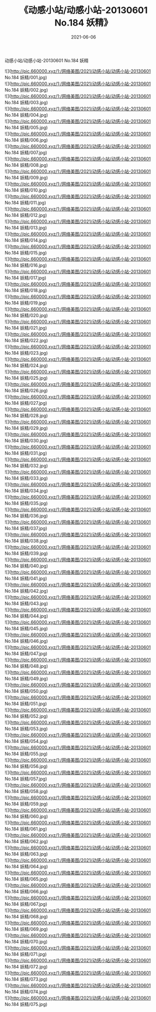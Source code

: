 ﻿---
layout: post
title:  《动感小站/动感小站-20130601 No.184 妖精》
date:   2021-06-06
img: http://pic.660000.xyz/1:/网络美图/2021/动感小站/动感小站-20130601 No.184 妖精/000.jpg
categories: [美女, 清纯, 唯美]
---

动感小站/动感小站-20130601 No.184 妖精

 ![](http://pic.660000.xyz/1:/网络美图/2021/动感小站/动感小站-20130601 No.184 妖精/001.jpg) <br>![](http://pic.660000.xyz/1:/网络美图/2021/动感小站/动感小站-20130601 No.184 妖精/002.jpg) <br>![](http://pic.660000.xyz/1:/网络美图/2021/动感小站/动感小站-20130601 No.184 妖精/003.jpg) <br>![](http://pic.660000.xyz/1:/网络美图/2021/动感小站/动感小站-20130601 No.184 妖精/004.jpg) <br>![](http://pic.660000.xyz/1:/网络美图/2021/动感小站/动感小站-20130601 No.184 妖精/005.jpg) <br>![](http://pic.660000.xyz/1:/网络美图/2021/动感小站/动感小站-20130601 No.184 妖精/006.jpg) <br>![](http://pic.660000.xyz/1:/网络美图/2021/动感小站/动感小站-20130601 No.184 妖精/007.jpg) <br>![](http://pic.660000.xyz/1:/网络美图/2021/动感小站/动感小站-20130601 No.184 妖精/008.jpg) <br>![](http://pic.660000.xyz/1:/网络美图/2021/动感小站/动感小站-20130601 No.184 妖精/009.jpg) <br>![](http://pic.660000.xyz/1:/网络美图/2021/动感小站/动感小站-20130601 No.184 妖精/010.jpg) <br>![](http://pic.660000.xyz/1:/网络美图/2021/动感小站/动感小站-20130601 No.184 妖精/011.jpg) <br>![](http://pic.660000.xyz/1:/网络美图/2021/动感小站/动感小站-20130601 No.184 妖精/012.jpg) <br>![](http://pic.660000.xyz/1:/网络美图/2021/动感小站/动感小站-20130601 No.184 妖精/013.jpg) <br>![](http://pic.660000.xyz/1:/网络美图/2021/动感小站/动感小站-20130601 No.184 妖精/014.jpg) <br>![](http://pic.660000.xyz/1:/网络美图/2021/动感小站/动感小站-20130601 No.184 妖精/015.jpg) <br>![](http://pic.660000.xyz/1:/网络美图/2021/动感小站/动感小站-20130601 No.184 妖精/016.jpg) <br>![](http://pic.660000.xyz/1:/网络美图/2021/动感小站/动感小站-20130601 No.184 妖精/017.jpg) <br>![](http://pic.660000.xyz/1:/网络美图/2021/动感小站/动感小站-20130601 No.184 妖精/018.jpg) <br>![](http://pic.660000.xyz/1:/网络美图/2021/动感小站/动感小站-20130601 No.184 妖精/019.jpg) <br>![](http://pic.660000.xyz/1:/网络美图/2021/动感小站/动感小站-20130601 No.184 妖精/020.jpg) <br>![](http://pic.660000.xyz/1:/网络美图/2021/动感小站/动感小站-20130601 No.184 妖精/021.jpg) <br>![](http://pic.660000.xyz/1:/网络美图/2021/动感小站/动感小站-20130601 No.184 妖精/022.jpg) <br>![](http://pic.660000.xyz/1:/网络美图/2021/动感小站/动感小站-20130601 No.184 妖精/023.jpg) <br>![](http://pic.660000.xyz/1:/网络美图/2021/动感小站/动感小站-20130601 No.184 妖精/024.jpg) <br>![](http://pic.660000.xyz/1:/网络美图/2021/动感小站/动感小站-20130601 No.184 妖精/025.jpg) <br>![](http://pic.660000.xyz/1:/网络美图/2021/动感小站/动感小站-20130601 No.184 妖精/026.jpg) <br>![](http://pic.660000.xyz/1:/网络美图/2021/动感小站/动感小站-20130601 No.184 妖精/027.jpg) <br>![](http://pic.660000.xyz/1:/网络美图/2021/动感小站/动感小站-20130601 No.184 妖精/028.jpg) <br>![](http://pic.660000.xyz/1:/网络美图/2021/动感小站/动感小站-20130601 No.184 妖精/029.jpg) <br>![](http://pic.660000.xyz/1:/网络美图/2021/动感小站/动感小站-20130601 No.184 妖精/030.jpg) <br>![](http://pic.660000.xyz/1:/网络美图/2021/动感小站/动感小站-20130601 No.184 妖精/031.jpg) <br>![](http://pic.660000.xyz/1:/网络美图/2021/动感小站/动感小站-20130601 No.184 妖精/032.jpg) <br>![](http://pic.660000.xyz/1:/网络美图/2021/动感小站/动感小站-20130601 No.184 妖精/033.jpg) <br>![](http://pic.660000.xyz/1:/网络美图/2021/动感小站/动感小站-20130601 No.184 妖精/034.jpg) <br>![](http://pic.660000.xyz/1:/网络美图/2021/动感小站/动感小站-20130601 No.184 妖精/035.jpg) <br>![](http://pic.660000.xyz/1:/网络美图/2021/动感小站/动感小站-20130601 No.184 妖精/036.jpg) <br>![](http://pic.660000.xyz/1:/网络美图/2021/动感小站/动感小站-20130601 No.184 妖精/037.jpg) <br>![](http://pic.660000.xyz/1:/网络美图/2021/动感小站/动感小站-20130601 No.184 妖精/038.jpg) <br>![](http://pic.660000.xyz/1:/网络美图/2021/动感小站/动感小站-20130601 No.184 妖精/039.jpg) <br>![](http://pic.660000.xyz/1:/网络美图/2021/动感小站/动感小站-20130601 No.184 妖精/040.jpg) <br>![](http://pic.660000.xyz/1:/网络美图/2021/动感小站/动感小站-20130601 No.184 妖精/041.jpg) <br>![](http://pic.660000.xyz/1:/网络美图/2021/动感小站/动感小站-20130601 No.184 妖精/042.jpg) <br>![](http://pic.660000.xyz/1:/网络美图/2021/动感小站/动感小站-20130601 No.184 妖精/043.jpg) <br>![](http://pic.660000.xyz/1:/网络美图/2021/动感小站/动感小站-20130601 No.184 妖精/044.jpg) <br>![](http://pic.660000.xyz/1:/网络美图/2021/动感小站/动感小站-20130601 No.184 妖精/045.jpg) <br>![](http://pic.660000.xyz/1:/网络美图/2021/动感小站/动感小站-20130601 No.184 妖精/046.jpg) <br>![](http://pic.660000.xyz/1:/网络美图/2021/动感小站/动感小站-20130601 No.184 妖精/047.jpg) <br>![](http://pic.660000.xyz/1:/网络美图/2021/动感小站/动感小站-20130601 No.184 妖精/048.jpg) <br>![](http://pic.660000.xyz/1:/网络美图/2021/动感小站/动感小站-20130601 No.184 妖精/049.jpg) <br>![](http://pic.660000.xyz/1:/网络美图/2021/动感小站/动感小站-20130601 No.184 妖精/050.jpg) <br>![](http://pic.660000.xyz/1:/网络美图/2021/动感小站/动感小站-20130601 No.184 妖精/051.jpg) <br>![](http://pic.660000.xyz/1:/网络美图/2021/动感小站/动感小站-20130601 No.184 妖精/052.jpg) <br>![](http://pic.660000.xyz/1:/网络美图/2021/动感小站/动感小站-20130601 No.184 妖精/053.jpg) <br>![](http://pic.660000.xyz/1:/网络美图/2021/动感小站/动感小站-20130601 No.184 妖精/054.jpg) <br>![](http://pic.660000.xyz/1:/网络美图/2021/动感小站/动感小站-20130601 No.184 妖精/055.jpg) <br>![](http://pic.660000.xyz/1:/网络美图/2021/动感小站/动感小站-20130601 No.184 妖精/056.jpg) <br>![](http://pic.660000.xyz/1:/网络美图/2021/动感小站/动感小站-20130601 No.184 妖精/057.jpg) <br>![](http://pic.660000.xyz/1:/网络美图/2021/动感小站/动感小站-20130601 No.184 妖精/058.jpg) <br>![](http://pic.660000.xyz/1:/网络美图/2021/动感小站/动感小站-20130601 No.184 妖精/059.jpg) <br>![](http://pic.660000.xyz/1:/网络美图/2021/动感小站/动感小站-20130601 No.184 妖精/060.jpg) <br>![](http://pic.660000.xyz/1:/网络美图/2021/动感小站/动感小站-20130601 No.184 妖精/061.jpg) <br>![](http://pic.660000.xyz/1:/网络美图/2021/动感小站/动感小站-20130601 No.184 妖精/062.jpg) <br>![](http://pic.660000.xyz/1:/网络美图/2021/动感小站/动感小站-20130601 No.184 妖精/063.jpg) <br>![](http://pic.660000.xyz/1:/网络美图/2021/动感小站/动感小站-20130601 No.184 妖精/064.jpg) <br>![](http://pic.660000.xyz/1:/网络美图/2021/动感小站/动感小站-20130601 No.184 妖精/065.jpg) <br>![](http://pic.660000.xyz/1:/网络美图/2021/动感小站/动感小站-20130601 No.184 妖精/066.jpg) <br>![](http://pic.660000.xyz/1:/网络美图/2021/动感小站/动感小站-20130601 No.184 妖精/067.jpg) <br>![](http://pic.660000.xyz/1:/网络美图/2021/动感小站/动感小站-20130601 No.184 妖精/068.jpg) <br>![](http://pic.660000.xyz/1:/网络美图/2021/动感小站/动感小站-20130601 No.184 妖精/069.jpg) <br>![](http://pic.660000.xyz/1:/网络美图/2021/动感小站/动感小站-20130601 No.184 妖精/070.jpg) <br>![](http://pic.660000.xyz/1:/网络美图/2021/动感小站/动感小站-20130601 No.184 妖精/071.jpg) <br>![](http://pic.660000.xyz/1:/网络美图/2021/动感小站/动感小站-20130601 No.184 妖精/072.jpg) <br>![](http://pic.660000.xyz/1:/网络美图/2021/动感小站/动感小站-20130601 No.184 妖精/073.jpg) <br>![](http://pic.660000.xyz/1:/网络美图/2021/动感小站/动感小站-20130601 No.184 妖精/074.jpg) <br>![](http://pic.660000.xyz/1:/网络美图/2021/动感小站/动感小站-20130601 No.184 妖精/075.jpg) <br>